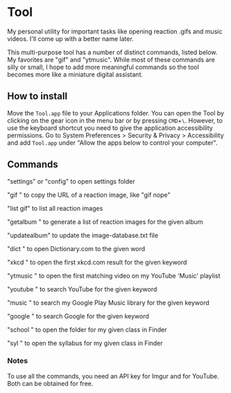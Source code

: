 # Tool
My personal utility for important tasks like opening reaction .gifs and music videos. 
I'll come up with a better name later. 


This multi-purpose tool has a number of distinct commands, listed below. My favorites are "gif" and "ytmusic".
While most of these commands are silly or small, I hope to add more meaningful commands 
so the tool becomes more like a miniature digital assistant.


## How to install

Move the `Tool.app` file to your Applications folder.
You can open the Tool by clicking on the gear icon in the menu bar or by pressing `CMD`+`\`. 
However, to use the keyboard shortcut you need to give the application accessibility permissions. 
Go to System Preferences > Security & Privacy > Accessibility and add `Tool.app` 
under "Allow the apps below to control your computer".


## Commands

"settings" or "config" to open settings folder

"gif <keyword>" to copy the URL of a reaction image, like "gif nope"

"list gif" to list all reaction images

"getalbum <album ID>" to generate a list of reaction images for the given album

"updatealbum" to update the image-database.txt file

"dict <word>" to open Dictionary.com to the given word

"xkcd <keyword>" to open the first xkcd.com result for the given keyword

"ytmusic <keyword>" to open the first matching video on my YouTube 'Music' playlist

"youtube <keyword>" to search YouTube for the given keyword

"music <keyword>" to search my Google Play Music library for the given keyword

"google <keyword>" to search Google for the given keyword

"school <class>" to open the folder for my given class in Finder

"syl <class>" to open the syllabus for my given class in Finder


### Notes

To use all the commands, you need an API key for Imgur and for YouTube. Both can be obtained for free.
